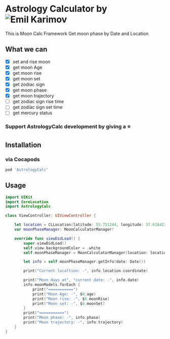 # Astrology Calculator by ![Emil Karimov](http://karimov.site)
This is Moon Calc Framework
Get moon phase by Date and Location

## What we can

- [x] set and rise moon
- [x] get moon Age
- [x] get moon rise
- [x] get moon set
- [x] get zodiac sign
- [x] get moon phase
- [x] get moon trajectory
- [ ] get zodiac sign rise time
- [ ] get zodiac sign set time
- [ ] get mercury status

### Support AstrologyCalc development by giving a ⭐️

## Installation

### via Cocapods

```ruby
pod 'AstrologyCalc'
```

## Usage

```swift
import UIKit
import CoreLocation
import AstrologyCalc

class ViewController: UIViewController {

    let location = CLLocation(latitude: 55.751244, longitude: 37.618423) // Moscow
    var moonPhaseManager: MoonCalculatorManager!

    override func viewDidLoad() {
        super.viewDidLoad()
        self.view.backgroundColor = .white
        self.moonPhaseManager = MoonCalculatorManager(location: location)

        let info = self.moonPhaseManager.getInfo(date: Date())

        print("Current localtion: -", info.location.coordinate)

        print("Moon days at", "current date: -", info.date)
        info.moonModels.forEach {
            print("===========")
            print("Moon Age: -", $0.age)
            print("Moon rise: -", $0.moonRise)
            print("Moon set: -", $0.moonSet)
        }
        print("===========")
        print("Moon phase: -", info.phase)
        print("Moon trajectory: -", info.trajectory)
    }
}
```
